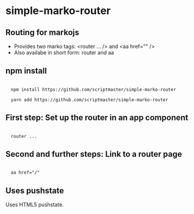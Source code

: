 # simple-marko-router

## Routing for markojs

- Provides two marko tags: <router ... /> and &lt;aa href="" />
- Also availabe in short form: router and aa

## npm install

<code>
  npm install https://github.com/scriptmaster/simple-marko-router
</code>

<code>
  yarn add https://github.com/scriptmaster/simple-marko-router
</code>

## First step: Set up the router in an app component

<code>
  router ...
</code>

## Second and further steps: Link to a router page

<code>
  aa href="/"
</code>

## Uses pushstate

Uses HTML5 pushstate.
